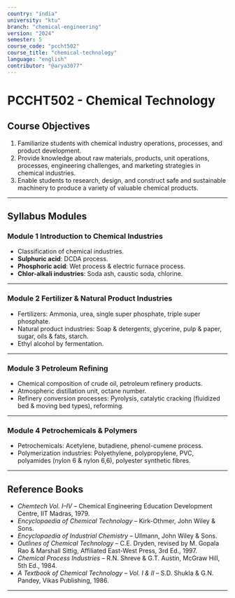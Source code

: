 ```yaml
---
country: "india"
university: "ktu"
branch: "chemical-engineering"
version: "2024"
semester: 5
course_code: "pccht502"
course_title: "chemical-technology"
language: "english"
contributor: "@arya3077"
---
```


# PCCHT502 - Chemical Technology

## Course Objectives

1. Familiarize students with chemical industry operations, processes, and product development.  
2. Provide knowledge about raw materials, products, unit operations, processes, engineering challenges, and marketing strategies in chemical industries.  
3. Enable students to research, design, and construct safe and sustainable machinery to produce a variety of valuable chemical products.  

---

## Syllabus Modules

### Module 1 Introduction to Chemical Industries
- Classification of chemical industries.  
- **Sulphuric acid**: DCDA process.  
- **Phosphoric acid**: Wet process & electric furnace process.  
- **Chlor-alkali industries**: Soda ash, caustic soda, chlorine.  

---

### Module 2 Fertilizer & Natural Product Industries
- Fertilizers: Ammonia, urea, single super phosphate, triple super phosphate.  
- Natural product industries: Soap & detergents, glycerine, pulp & paper, sugar, oils & fats, starch.  
- Ethyl alcohol by fermentation.  

---

### Module 3 Petroleum Refining  
- Chemical composition of crude oil, petroleum refinery products.  
- Atmospheric distillation unit, octane number.  
- Refinery conversion processes: Pyrolysis, catalytic cracking (fluidized bed & moving bed types), reforming.  

---

### Module 4 Petrochemicals & Polymers 
- Petrochemicals: Acetylene, butadiene, phenol-cumene process.  
- Polymerization industries: Polyethylene, polypropylene, PVC, polyamides (nylon 6 & nylon 6,6), polyester synthetic fibres.  

---

## Reference Books

- *Chemtech Vol. I–IV* – Chemical Engineering Education Development Centre, IIT Madras, 1979.  
- *Encyclopaedia of Chemical Technology* – Kirk-Othmer, John Wiley & Sons.  
- *Encyclopaedia of Industrial Chemistry* – Ullmann, John Wiley & Sons.  
- *Outlines of Chemical Technology* – C.E. Dryden, revised by M. Gopala Rao & Marshall Sittig, Affiliated East-West Press, 3rd Ed., 1997.  
- *Chemical Process Industries* – R.N. Shreve & G.T. Austin, McGraw Hill, 5th Ed., 1984.  
- *A Textbook of Chemical Technology – Vol. I & II* – S.D. Shukla & G.N. Pandey, Vikas Publishing, 1986.  

---
